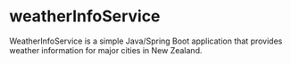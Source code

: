# weatherInfoService
WeatherInfoService is a simple Java/Spring Boot application that provides weather information for major cities in New Zealand.
